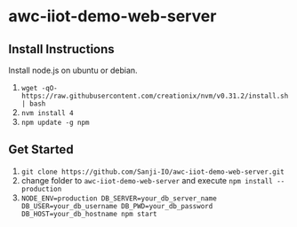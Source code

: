 # awc-iiot-demo-web-server

## Install Instructions
Install node.js on ubuntu or debian.
1. `wget -qO- https://raw.githubusercontent.com/creationix/nvm/v0.31.2/install.sh | bash`
2. `nvm install 4`
3. `npm update -g npm`

## Get Started
1. `git clone https://github.com/Sanji-IO/awc-iiot-demo-web-server.git`
2. change folder to `awc-iiot-demo-web-server` and execute `npm install --production`
3. `NODE_ENV=production DB_SERVER=your_db_server_name DB_USER=your_db_username DB_PWD=your_db_password DB_HOST=your_db_hostname npm start`
